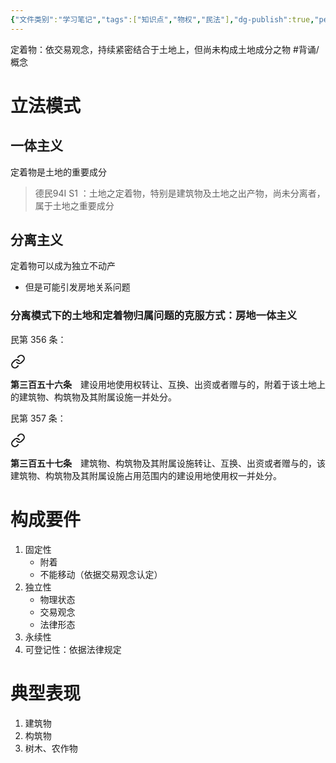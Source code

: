 ```yaml
---
{"文件类别":"学习笔记","tags":["知识点","物权","民法"],"dg-publish":true,"permalink":"/学习笔记studyup/物权法学/定着物/","dgPassFrontmatter":true,"created":"2024-10-04T21:29:33.155+08:00","updated":"2024-10-23T12:13:44.385+08:00"}
---
```


定着物：依交易观念，持续紧密结合于土地上，但尚未构成土地成分之物 #背诵/概念 
# 立法模式
## 一体主义
定着物是土地的重要成分
>德民94I S1 ：土地之定着物，特别是建筑物及土地之出产物，尚未分离者，属于土地之重要成分

## 分离主义 
定着物可以成为独立不动产
- 但是可能引发房地关系问题
### 分离模式下的土地和定着物归属问题的克服方式：房地一体主义
民第 356 条：
<div class="transclusion internal-embed is-loaded"><a class="markdown-embed-link" href="/////#t356" aria-label="Open link"><svg xmlns="http://www.w3.org/2000/svg" width="24" height="24" viewBox="0 0 24 24" fill="none" stroke="currentColor" stroke-width="2" stroke-linecap="round" stroke-linejoin="round" class="svg-icon lucide-link"><path d="M10 13a5 5 0 0 0 7.54.54l3-3a5 5 0 0 0-7.07-7.07l-1.72 1.71"></path><path d="M14 11a5 5 0 0 0-7.54-.54l-3 3a5 5 0 0 0 7.07 7.07l1.71-1.71"></path></svg></a><div class="markdown-embed">



**第三百五十六条**　建设用地使用权转让、互换、出资或者赠与的，附着于该土地上的建筑物、构筑物及其附属设施一并处分。 

</div></div>

民第 357 条：
<div class="transclusion internal-embed is-loaded"><a class="markdown-embed-link" href="/////#t357" aria-label="Open link"><svg xmlns="http://www.w3.org/2000/svg" width="24" height="24" viewBox="0 0 24 24" fill="none" stroke="currentColor" stroke-width="2" stroke-linecap="round" stroke-linejoin="round" class="svg-icon lucide-link"><path d="M10 13a5 5 0 0 0 7.54.54l3-3a5 5 0 0 0-7.07-7.07l-1.72 1.71"></path><path d="M14 11a5 5 0 0 0-7.54-.54l-3 3a5 5 0 0 0 7.07 7.07l1.71-1.71"></path></svg></a><div class="markdown-embed">



**第三百五十七条**　建筑物、构筑物及其附属设施转让、互换、出资或者赠与的，该建筑物、构筑物及其附属设施占用范围内的建设用地使用权一并处分。 

</div></div>

# 构成要件
1. 固定性
	- 附着
	- 不能移动（依据交易观念认定）
2. 独立性
	- 物理状态
	- 交易观念
	- 法律形态
3. 永续性
4. 可登记性：依据法律规定
# 典型表现
1. 建筑物
2. 构筑物
3. 树木、农作物